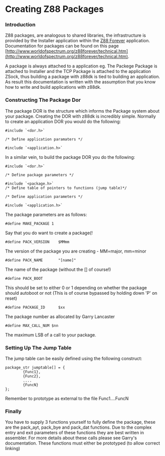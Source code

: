 # Creating Z88 Packages

### Introduction

Z88 packages, are analogous to shared libraries, the infrastructure is provided by the Installer application within the [Z88 Forever](http://www.worldofspectrum.org/z88forever/rom-forever.html) application. Documentation for packages can be found on this page [http://www.worldofspectrum.org/z88forever/technical.htm](http://www.worldofspectrum.org/z88forever/technical.htm).

A package is always attached to a application eg. The Packege Package is
attached to Installer and the TCP Package is attached to the application
ZSock, thus building a package with z88dk is tied to building an
application. As result this documentation is written with the assumption
that you know how to write and build applications with z88dk.

### Constructing The Package Dor

The package DOR is the structure which informs the Package system about
your package. Creating the DOR with z88dk is incredibly simple. Normally
to create an application DOR you would do the following:

	#include `<dor.h>`
	
	/* Define application paramaters */
	
	#include `<application.h>`


In a similar vein, to build the package DOR you do the following:

	#include `<dor.h>`
	
	/* Define package parameters */
	
	#include `<package.h>`
	/* Define table of pointers to functions (jump table)*/
	
	/* Define application parameters */
	
	#include `<application.h>`


The package parameters are as follows:

	#define MAKE_PACKAGE 1


Say that you do want to create a package(!

	#define PACK_VERSION    $MMmm


The version of the package you are creating - MM=major, mm=minor

	#define PACK_NAME       "[name]"


The name of the package (without the [] of course!)

	#define PACK_BOOT


This should be set to either 0 or 1 depending on whether the package
should autoboot or not (This is of course bypassed by holding down 'P'
on reset)

	#define PACKAGE_ID      $xx


The package number as allocated by Garry Lancaster

	#define MAX_CALL_NUM $nn


The maximum LSB of a call to your package.

### Setting Up The Jump Table

The jump table can be easily defined using the following construct:

	package_str jumptable[] = {
	        {Func1},
	        {Func2},
	        ....
	        {FuncN}
	};


Remember to prototype as external to the file Func1....FuncN

### Finally

You have to supply 3 functions yourself to fully define the package, these are the pack_ayt, pack_bye and pack_dat functions.  Due to the complex entry and exit parameters of these functions they are best written in assembler. For more details about these calls please see Garry's documentation. These functions must either be prototyped (to allow correct linking)



